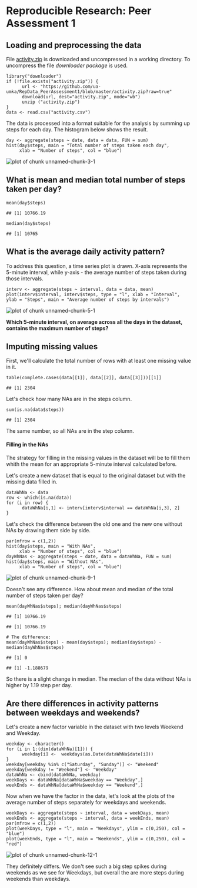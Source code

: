 Reproducible Research: Peer Assessment 1
========================================

Loading and preprocessing the data
----------------------------------

File
[activity.zip](https://github.com/ua-umka/RepData_PeerAssessment1/blob/master/activity.zip?raw=true)
is downloaded and uncompressed in a working directory. To uncompress
the file *downloader package* is used.

    library("downloader")
    if (!file.exists("activity.zip")) {
          url <- "https://github.com/ua-umka/RepData_PeerAssessment1/blob/master/activity.zip?raw=true"
          download(url, dest="activity.zip", mode="wb")
          unzip ("activity.zip")
    }
    data <- read.csv("activity.csv")

The data is processed into a format suitable for the analysis by summing
up steps for each day. The histogram below shows the result.

    day <- aggregate(steps ~ date, data = data, FUN = sum)
    hist(day$steps, main = "Total number of steps taken each day",
         xlab = "Number of steps", col = "blue")

![plot of chunk unnamed-chunk-3-1](PA1_template_files/figure-markdown_strict/unnamed-chunk-3-1.png)

What is mean and median total number of steps taken per day?
------------------------------------------------------------

    mean(day$steps)

    ## [1] 10766.19

    median(day$steps)

    ## [1] 10765

What is the average daily activity pattern?
-------------------------------------------

To address this question, a time series plot is drawn. X-axis represents
the 5-minute interval, while y-axis - the average number of steps taken
during those intervals.

    interv <- aggregate(steps ~ interval, data = data, mean)
    plot(interv$interval, interv$steps, type = "l", xlab = "Interval", ylab = "Steps", main = "Average number of steps by intervals")

![plot of chunk unnamed-chunk-5-1](PA1_template_files/figure-markdown_strict/unnamed-chunk-5-1.png)

**Which 5-minute interval, on average across all the days in the
dataset, contains the maximum number of steps?**

Imputing missing values
-----------------------

First, we'll calculate the total number of rows with at least one
missing value in it.

    table(complete.cases(data[[1]], data[[2]], data[[3]]))[[1]]

    ## [1] 2304

Let's check how many NAs are in the steps column.

    sum(is.na(data$steps))

    ## [1] 2304

The same number, so all NAs are in the step column.

#### Filling in the NAs

The strategy for filling in the missing values in the dataset will be to
fill them whith the mean for an appropriate 5-minute interval calculated
before.

Let's create a new dataset that is equal to the original dataset but
with the missing data filled in.

    dataWhNa <- data
    row <- which(is.na(data))
    for (i in row) {
          dataWhNa[i,1] <- interv[interv$interval == dataWhNa[i,3], 2]
    }

Let's check the difference between the old one and the new one without
NAs by drawing them side by side.

    par(mfrow = c(1,2))
    hist(day$steps, main = "With NAs",
         xlab = "Number of steps", col = "blue")
    dayWhNas <- aggregate(steps ~ date, data = dataWhNa, FUN = sum)
    hist(day$steps, main = "Without NAs",
         xlab = "Number of steps", col = "blue")

![plot of chunk unnamed-chunk-9-1](PA1_template_files/figure-markdown_strict/unnamed-chunk-9-1.png)

Doesn't see any difference. How about mean and median of the total
number of steps taken per day?

    mean(dayWhNas$steps); median(dayWhNas$steps)

    ## [1] 10766.19

    ## [1] 10766.19

    # The difference:
    mean(dayWhNas$steps) - mean(day$steps); median(day$steps) - median(dayWhNas$steps)

    ## [1] 0

    ## [1] -1.188679

So there is a slight change in median. The median of the data without
NAs is higher by 1.19 step per day.

Are there differences in activity patterns between weekdays and weekends?
-------------------------------------------------------------------------

Let's create a new factor variable in the dataset with two levels
Weekend and Weekday.

    weekday <- character()
    for (i in 1:(dim(dataWhNa)[1])) {
          weekday[i] <-  weekdays(as.Date(dataWhNa$date[i]))
    }
    weekday[weekday %in% c("Saturday", "Sunday")] <- "Weekend"
    weekday[weekday != "Weekend"] <- "Weekday"
    dataWhNa <- cbind(dataWhNa, weekday)
    weekDays <- dataWhNa[dataWhNa$weekday == "Weekday",]
    weekEnds <- dataWhNa[dataWhNa$weekday == "Weekend",]

Now when we have the factor in the data, let's look at the plots of the
average number of steps separately for weekdays and weekends.

    weekDays <- aggregate(steps ~ interval, data = weekDays, mean)
    weekEnds <- aggregate(steps ~ interval, data = weekEnds, mean)
    par(mfrow = c(1,2))
    plot(weekDays, type = "l", main = "Weekdays", ylim = c(0,250), col = "blue")
    plot(weekEnds, type = "l", main = "Weekends", ylim = c(0,250), col = "red")

![plot of chunk unnamed-chunk-12-1](PA1_template_files/figure-markdown_strict/unnamed-chunk-12-1.png)

They definitely differs. We don't see such a big step spikes during
weekends as we see for Weekdays, but overall the are more steps during
weekends than weekdays.
